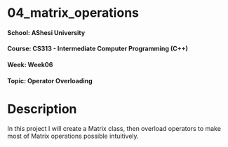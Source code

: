 # 04_matrix_operations

#### School: AShesi University
#### Course: CS313 - Intermediate Computer Programming (C++)
#### Week: Week06
#### Topic: Operator Overloading


# Description
In this project I will create a Matrix class, then overload  operators to make most of Matrix operations possible intuitively.
